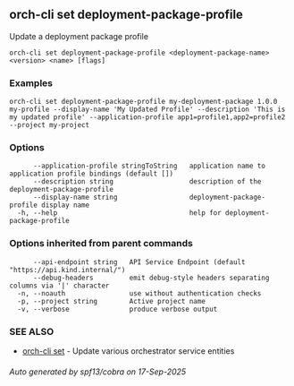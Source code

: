 ## orch-cli set deployment-package-profile

Update a deployment package profile

```
orch-cli set deployment-package-profile <deployment-package-name> <version> <name> [flags]
```

### Examples

```
orch-cli set deployment-package-profile my-deployment-package 1.0.0 my-profile --display-name 'My Updated Profile' --description 'This is my updated profile' --application-profile app1=profile1,app2=profile2 --project my-project
```

### Options

```
      --application-profile stringToString   application name to application profile bindings (default [])
      --description string                   description of the deployment-package-profile
      --display-name string                  deployment-package-profile display name
  -h, --help                                 help for deployment-package-profile
```

### Options inherited from parent commands

```
      --api-endpoint string   API Service Endpoint (default "https://api.kind.internal/")
      --debug-headers         emit debug-style headers separating columns via '|' character
  -n, --noauth                use without authentication checks
  -p, --project string        Active project name
  -v, --verbose               produce verbose output
```

### SEE ALSO

* [orch-cli set](orch-cli_set.md)	 - Update various orchestrator service entities

###### Auto generated by spf13/cobra on 17-Sep-2025
